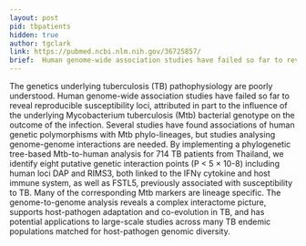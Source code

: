 ```yaml
---
layout: post
pid: tbpatients
hidden: true
author: tgclark
link: https://pubmed.ncbi.nlm.nih.gov/36725857/
brief:  Human genome-wide association studies have failed so far to reveal reproducible susceptibility loci, attributed in part to the influence of the underlying Mycobacterium tuberculosis bacterial genotype on the outcome of the infection. By implementing a phylogenetic tree-based analysis for 714 TB patients from Thailand, we identify eight putative genetic interaction points both linked to the IFNγ cytokine and host immune system. The genome-to-genome analysis reveals a complex interactome picture, supports host-pathogen adaptation and co-evolution in TB, and has potential applications to large-scale studies across many TB endemic populations.
---
```


The genetics underlying tuberculosis (TB) pathophysiology are poorly understood. Human genome-wide association studies have failed so far to reveal reproducible susceptibility loci, attributed in part to the influence of the underlying Mycobacterium tuberculosis (Mtb) bacterial genotype on the outcome of the infection. Several studies have found associations of human genetic polymorphisms with Mtb phylo-lineages, but studies analysing genome-genome interactions are needed. By implementing a phylogenetic tree-based Mtb-to-human analysis for 714 TB patients from Thailand, we identify eight putative genetic interaction points (P < 5 × 10-8) including human loci DAP and RIMS3, both linked to the IFNγ cytokine and host immune system, as well as FSTL5, previously associated with susceptibility to TB. Many of the corresponding Mtb markers are lineage specific. The genome-to-genome analysis reveals a complex interactome picture, supports host-pathogen adaptation and co-evolution in TB, and has potential applications to large-scale studies across many TB endemic populations matched for host-pathogen genomic diversity. 

